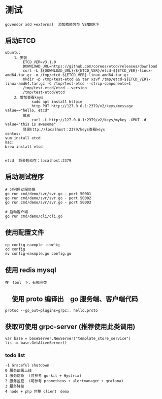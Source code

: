 # 测试
    govendor add +external  添加依赖包至 VENDOR下
## 启动ETCD
``` 
ubuntu:
    1、安装
        ETCD_VER=v3.1.0
        DOWNLOAD_URL=https://github.com/coreos/etcd/releases/download
        curl -L ${DOWNLOAD_URL}/${ETCD_VER}/etcd-${ETCD_VER}-linux-amd64.tar.gz -o /tmp/etcd-${ETCD_VER}-linux-amd64.tar.gz
        mkdir -p /tmp/test-etcd && tar xzvf /tmp/etcd-${ETCD_VER}-linux-amd64.tar.gz -C /tmp/test-etcd --strip-components=1
        /tmp/test-etcd/etcd --version
        /tmp/test-etcd/etcd
    2、增加查看keys
            sudo apt install httpie
            http PUT http://127.0.0.1:2379/v2/keys/message value=="hello, etcd"
        或者
            curl -L http://127.0.0.1:2379/v2/keys/mykey -XPUT -d value="this is awesome"
        登录http://localhost：2379/keys查看keys
centos:
yum install etcd
mac:
brew install etcd


etcd  将会启动在：localhost:2379
```
## 启动测试程序

    # 分别启动服务端
    go run cmd/demo/svr/svr.go - port 50001
    go run cmd/demo/svr/svr.go - port 50002
    go run cmd/demo/svr/svr.go - port 50003

    # 启动客户端
    go run cmd/demo/cli/cli.go
    
## 使用配置文件
    cp config-eaxmple　config
    cd config
    mv config-eaxmple.go config.go
## 使用 redis mysql
    在　tool　下，有相应类
## 　使用 proto 编译出　go 服务端、客户端代码
    protoc --go_out=plugins=grpc:. hello.proto
    
## 获取可使用 grpc-server (推荐使用此类调用)
    var base = baseServer.NewServer("template_store_service")
    lis := base.GetAliveServer()
    
### todo list
    -1 Graceful shutdown 
    0 服务部署上线
    1 服务熔断  (可参考 go-kit + Hystrix)
    2 服务监控  (可参考 prometheus + alertmanager + grafana)
    3 服务降级
    4 node + php 完整 client　demo